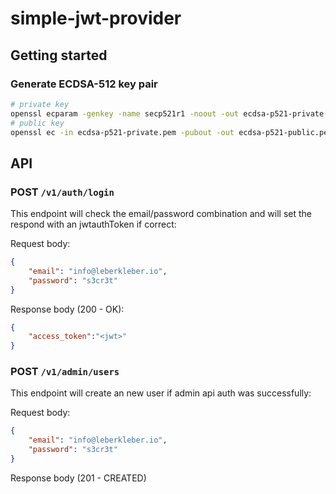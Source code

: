 # simple-jwt-provider

## Getting started
### Generate ECDSA-512 key pair

```sh
# private key
openssl ecparam -genkey -name secp521r1 -noout -out ecdsa-p521-private.pem
# public key
openssl ec -in ecdsa-p521-private.pem -pubout -out ecdsa-p521-public.pem 
```

## API
### POST `/v1/auth/login`
This endpoint will check the email/password combination and will set the respond with an jwtauthToken if correct:

Request body:
```json
{
    "email": "info@leberkleber.io",
    "password": "s3cr3t"
}
```

Response body (200 - OK):
```json
{
    "access_token":"<jwt>"
}
```

### POST `/v1/admin/users`
This endpoint will create an new user if admin api auth was successfully:

Request body:
```json
{
    "email": "info@leberkleber.io",
    "password": "s3cr3t"
}
```

Response body (201 - CREATED)
